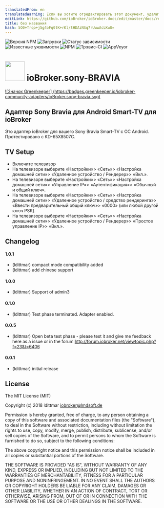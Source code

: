 ```yaml
---
translatedFrom: en
translatedWarning: Если вы хотите отредактировать этот документ, удалите поле «translationFrom», в противном случае этот документ будет снова автоматически переведен
editLink: https://github.com/ioBroker/ioBroker.docs/edit/master/docs/ru/adapterref/iobroker.sony-bravia/README.md
title: без названия
hash: 5O0+Trqo+j5g4oFq0tK+rKl/tHDAzNSq7rUwwAcLKwU=
---
```

![Версия NPM](http://img.shields.io/npm/v/iobroker.sony-bravia.svg)
![Загрузки](https://img.shields.io/npm/dm/iobroker.sony-bravia.svg)
![Статус зависимости](https://img.shields.io/david/iobroker-community-adapters/iobroker.sony-bravia.svg)
![Известные уязвимости](https://snyk.io/test/github/iobroker-community-adapters/ioBroker.sony-bravia/badge.svg)
![NPM](https://nodei.co/npm/iobroker.sony-bravia.png?downloads=true)
![Трэвис-CI](http://img.shields.io/travis/iobroker-community-adapters/ioBroker.sony-bravia/master.svg)
![AppVeyor](https://ci.appveyor.com/api/projects/status/github/iobroker-community-adapters/ioBroker.sony-bravia?branch=master&svg=true)

<h1><img src="https://raw.githubusercontent.com/iobroker-community-adapters/ioBroker.sony-bravia/master/admin/sony-bravia.png" width="64"/> ioBroker.sony-BRAVIA </h1>

[![Значок Greenkeeper] (https://badges.greenkeeper.io/iobroker-community-adapters/ioBroker.sony-bravia.svg)](https://greenkeeper.io/)

## Адаптер Sony Bravia для Android Smart-TV для ioBroker
Это адаптер ioBroker для вашего Sony Bravia Smart-TV с ОС Android. Протестировано с KD-65X8507C.

## TV Setup
* Включите телевизор
* На телевизоре выберите «Настройки»> «Сеть»> «Настройка домашней сети»> «Удаленное устройство / Рендерер»> «Вкл.».
* На телевизоре выберите «Настройки»> «Сеть»> «Настройка домашней сети»> «Управление IP»> «Аутентификация»> «Обычный и общий ключ».
* На телевизоре выберите «Настройки»> «Сеть»> «Настройка домашней сети»> «Удаленное устройство / средство рендеринга»> «Ввести предварительный общий ключ»> «0000» (или любой другой ключ PSK).
* На телевизоре выберите «Настройки»> «Сеть»> «Настройка домашней сети»> «Удаленное устройство / Рендерер»> «Простое управление IP»> «Вкл.».

## Changelog

#### 1.0.1
* (ldittmar) compact mode compatibility added
* (ldittmar) add chinese support

#### 1.0.0
* (ldittmar) Support of admin3

#### 0.1.0
* (ldittmar) Test phase terminated. Adapter enabled.

#### 0.0.5
* (ldittmar) Open beta test phase - please test it and give me feedback here as a issue or in the forum http://forum.iobroker.net/viewtopic.php?f=23&t=6406

#### 0.0.1
* (ldittmar) initial release

## License
The MIT License (MIT)

Copyright (c) 2018 ldittmar <iobroker@lmdsoft.de>

Permission is hereby granted, free of charge, to any person obtaining a copy
of this software and associated documentation files (the "Software"), to deal
in the Software without restriction, including without limitation the rights
to use, copy, modify, merge, publish, distribute, sublicense, and/or sell
copies of the Software, and to permit persons to whom the Software is
furnished to do so, subject to the following conditions:

The above copyright notice and this permission notice shall be included in
all copies or substantial portions of the Software.

THE SOFTWARE IS PROVIDED "AS IS", WITHOUT WARRANTY OF ANY KIND, EXPRESS OR
IMPLIED, INCLUDING BUT NOT LIMITED TO THE WARRANTIES OF MERCHANTABILITY,
FITNESS FOR A PARTICULAR PURPOSE AND NONINFRINGEMENT. IN NO EVENT SHALL THE
AUTHORS OR COPYRIGHT HOLDERS BE LIABLE FOR ANY CLAIM, DAMAGES OR OTHER
LIABILITY, WHETHER IN AN ACTION OF CONTRACT, TORT OR OTHERWISE, ARISING FROM,
OUT OF OR IN CONNECTION WITH THE SOFTWARE OR THE USE OR OTHER DEALINGS IN
THE SOFTWARE.